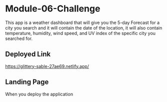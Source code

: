 # Module-06-Challenge

This app is a weather dashboard that will give you the 5-day Forecast for a city you search and it will contain the date of the location, it will also contain temperature, humidity, wind speed, and UV index of the specific city you searched for. 

## Deployed Link

https://glittery-sable-27ae69.netlify.app/

## Landing Page

When you deploy the application 
